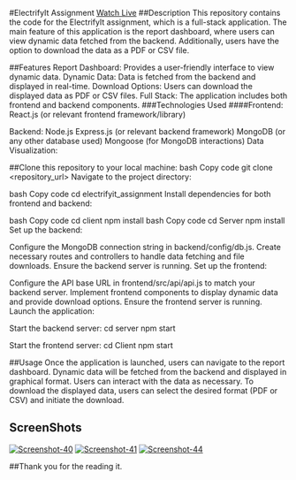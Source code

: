 #ElectrifyIt Assignment [Watch Live](https://electrifyltassignmentreportdashboard.netlify.app/)
##Description
This repository contains the code for the ElectrifyIt assignment, which is a full-stack application. The main feature of this application is the report dashboard, where users can view dynamic data fetched from the backend. Additionally, users have the option to download the data as a PDF or CSV file.

##Features
Report Dashboard: Provides a user-friendly interface to view dynamic data.
Dynamic Data: Data is fetched from the backend and displayed in real-time.
Download Options: Users can download the displayed data as PDF or CSV files.
Full Stack: The application includes both frontend and backend components.
###Technologies Used
####Frontend:
React.js (or relevant frontend framework/library)

Backend:
Node.js
Express.js (or relevant backend framework)
MongoDB (or any other database used)
Mongoose (for MongoDB interactions)
Data Visualization:


##Clone this repository to your local machine:
bash
Copy code
git clone <repository_url>
Navigate to the project directory:

bash
Copy code
cd electrifyit_assignment
Install dependencies for both frontend and backend:

bash
Copy code
cd client
npm install
bash
Copy code
cd Server
npm install
Set up the backend:

Configure the MongoDB connection string in backend/config/db.js.
Create necessary routes and controllers to handle data fetching and file downloads.
Ensure the backend server is running.
Set up the frontend:

Configure the API base URL in frontend/src/api/api.js to match your backend server.
Implement frontend components to display dynamic data and provide download options.
Ensure the frontend server is running.
Launch the application:

Start the backend server:
cd server
npm start

Start the frontend server:
cd Client
npm start

##Usage
Once the application is launched, users can navigate to the report dashboard.
Dynamic data will be fetched from the backend and displayed in graphical format.
Users can interact with the data as necessary.
To download the displayed data, users can select the desired format (PDF or CSV) and initiate the download.

## ScreenShots
<a href="https://ibb.co/8NcjvNJ"><img src="https://i.ibb.co/8NcjvNJ/Screenshot-40.png" alt="Screenshot-40" border="0"></a>
<a href="https://ibb.co/J2nJrmM"><img src="https://i.ibb.co/J2nJrmM/Screenshot-41.png" alt="Screenshot-41" border="0"></a>
<a href="https://ibb.co/4dpMT1X"><img src="https://i.ibb.co/4dpMT1X/Screenshot-44.png" alt="Screenshot-44" border="0"></a>

##Thank you for the reading it.

